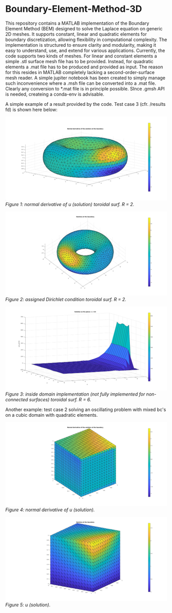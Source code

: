 # Boundary-Element-Method-3D
This repository contains a MATLAB implementation of the Boundary Element Method (BEM) designed to solve the Laplace equation on generic 2D meshes. It supports constant, linear and quadratic elements for boundary discretization, allowing flexibility in computational complexity. The implementation is structured to ensure clarity and modularity, making it easy to understand, use, and extend for various applications. Currently, the code supports two kinds of meshes. For linear and constant elements a simple .stl surface mesh file has to be provided. Instead, for quadratic elements a .mat file has to be produced and provided as input. The reason for this resides in MATLAB completely lacking a second-order-surface mesh reader. A simple jupiter notebook has been created to simply manage such inconvenience where a .msh file can be converted into a .mat file. Clearly any conversion to *.mat file is in principle possible. SInce .gmsh API is needed, createing a conda-env is advisable.

A simple example of a result provided by the code. Test case 3 (cfr. /results fd) is shown here below:

![Example Surface Mesh](results/test_case_3/u_n_quadratic_torus_0.25_R_2.jpg)
*Figure 1: normal derivative of u (solution) toroidal surf. R = 2.*

![Example Surface Mesh](results/test_case_3/u_quadratic_torus_0.25_R_2.jpg)
*Figure 2: assigned Dirichlet condition toroidal surf. R = 2.*

![Example Surface Mesh](results/test_case_3/u_domain_linear_1_R_6.jpg)
*Figure 3: inside domain implementation (not fully implemented for non-connected surfaces) toroidal surf. R = 6.*

Another example: test case 2 solving an oscillating problem with mixed bc's on a cubic domain with quadratic elements.

![Example Surface Mesh](results/test_case_2/test_case_2_u_n_quadratic.jpg)
*Figure 4: normal derivative of u (solution).*

![Example Surface Mesh](results/test_case_2/test_case_2_u_quadratic.jpg)
*Figure 5: u (solution).*
